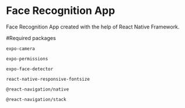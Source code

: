 # Face Recognition App
Face Recognition App created with the help of React Native Framework.

#Required packages

`expo-camera`

`expo-permissions`

`expo-face-detector`

`react-native-responsive-fontsize`

`@react-navigation/native`

`@react-navigation/stack`
